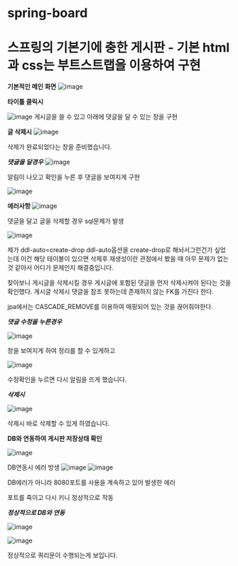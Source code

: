 # spring-board
# 스프링의 기본기에 충한 게시판 - 기본 html과 css는 부트스트랩을 이용하여 구현
**기본적인 메인 화면**
![image](https://user-images.githubusercontent.com/59286004/190893560-2fa995d8-5001-4cb7-8498-16283933ff36.png)


**타이틀 클릭시**

![image](https://user-images.githubusercontent.com/59286004/190893631-72a87508-b439-4d1b-bc67-4c0460c166a5.png)
게시글을 쓸 수 있고 아래에 댓글을 달 수 있는 창을 구현

**글 삭제시**
![image](https://user-images.githubusercontent.com/59286004/190893784-b5ef81df-eabd-4b8a-b769-4487a9e602df.png)

삭제가 완료되었다는 창을 준비했습니다.

***댓글을 달경우***
![image](https://user-images.githubusercontent.com/59286004/190893683-f5c1bd11-2e0c-4f05-abc4-219ef926b8ff.png)

알림이 나오고 확인을 누른 후
댓글을 보여지게 구현

![image](https://user-images.githubusercontent.com/59286004/190893689-ae77a34e-ed66-4ba7-b00c-86ed4618a0ac.png)

**에러사항**
![image](https://user-images.githubusercontent.com/59286004/190893848-2479a1ea-2eb8-420b-998a-391d8e654b4c.png)

댓글을 달고 글을 삭제할 경우 sql문제가 발생

![image](https://user-images.githubusercontent.com/59286004/190893904-9b62c2b3-def4-41f9-96cc-a799061ef91d.png)

제가 
ddl-auto=create-drop
ddl-auto옵션을 create-drop로 해놔서그런건가 싶었는데 
이건 해당 테이블이 있으면 삭제후 재생성이란 관점에서 봤을 때 아무 문제가 없는것 같아서 어디가 문제인지 해결중입니다.

찾아보니 
게시글을 삭제시킬 경우 게시글에 포함된 댓글을 먼저 삭제시켜야 된다는 것을 확인했다. 
게시글 삭제시 댓글을 참조 못하는데 존재하지 않는 FK를 가진다 한다. 

jpa에서는 CASCADE_REMOVE를 이용하여 매핑되어 있는 것을 끊어줘야한다.


***댓글 수정을 누른경우***

![image](https://user-images.githubusercontent.com/59286004/190893729-f6413ca7-526c-4bb3-9777-7c5269a6db92.png)

창을 보여지게 하여 정리를 할 수 있게하고 

![image](https://user-images.githubusercontent.com/59286004/190893742-cbd91a59-4c6a-489d-b518-a3616c9e2665.png)

수정확인을 누르면 다시 알림을 뜨게 했습니다.

***삭제시***

![image](https://user-images.githubusercontent.com/59286004/190893761-09a70956-847e-4fe4-bf46-714a36d91dc8.png)

삭제시 바로 삭제할 수 있게 하였습니다.


**DB와 연동하여 게시판 저장상태 확인**

![image](https://user-images.githubusercontent.com/59286004/190894192-22278bbd-87a9-4142-9bb7-dd5fb1d4a513.png)

DB연동시 에러 방생
![image](https://user-images.githubusercontent.com/59286004/190894324-ce7c2677-9f2d-48d5-b69f-91f738fb07a2.png)
![image](https://user-images.githubusercontent.com/59286004/190894562-3d76c3b0-a389-498a-a53b-fbd0b6e95fad.png)

DB에러가 아니라 8080포트를 사용을 계속하고 있어 발생한 에러 

포트를 죽이고 다시 키니 정상적으로 작동



***정상적으로 DB와 연동***

![image](https://user-images.githubusercontent.com/59286004/190894990-0decf4f8-6ee4-4455-bbe3-b8251ebe95d1.png)

![image](https://user-images.githubusercontent.com/59286004/190895009-aab43c27-ee22-4ad0-9dfa-18b44e2423e7.png)

정상적으로 쿼리문이 수행되는게 보입니다.




